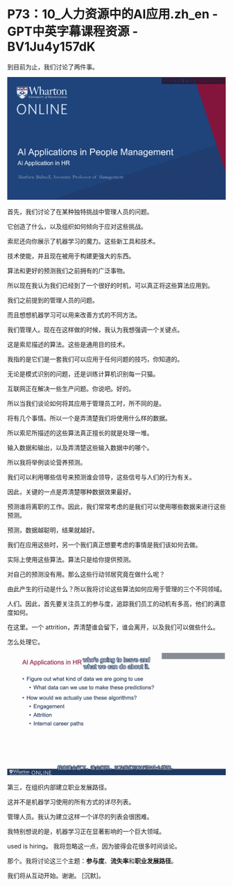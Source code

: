 # P73：10_人力资源中的AI应用.zh_en - GPT中英字幕课程资源 - BV1Ju4y157dK

到目前为止，我们讨论了两件事。

![](img/6614ee4190166d8ff917d235280a1c4f_1.png)

首先，我们讨论了在某种独特挑战中管理人员的问题。

它创造了什么，以及组织如何倾向于应对这些挑战。

索尼还向你展示了机器学习的魔力。这些新工具和技术。

技术使能，并且现在被用于构建更强大的东西。

算法和更好的预测我们之前拥有的广泛事物。

所以现在我认为我们已经到了一个很好的时机，可以真正将这些算法应用到。

我们之前提到的管理人员的问题。

而且想想机器学习可以用来改善方式的不同方法。

我们管理人。现在在这样做的时候，我认为我想强调一个关键点。

这是索尼描述的算法。这些是通用目的技术。

我指的是它们是一套我们可以应用于任何问题的技巧，你知道的。

无论是模式识别的问题，还是训练计算机识别每一只猫。

互联网正在解决一些生产问题。你说吧。好的。

所以当我们谈论如何将其应用于管理员工时，所不同的是。

将有几个事情。所以一个是弄清楚我们将使用什么样的数据。

所以索尼所描述的这些算法真正擅长的就是处理一堆。

输入数据和输出，以及弄清楚这些输入数据中的哪个。

所以我将举例谈论营养预测。

我们可以利用哪些信号来预测谁会领导，这些信号与人们的行为有关。

因此，关键的一点是弄清楚哪种数据效果最好。

预测谁将离职的工作。因此，我们常常考虑的是我们可以使用哪些数据来进行这些预测。

预测，数据越聪明，结果就越好。

我们在应用这些时，另一个我们真正想要考虑的事情是我们该如何去做。

实际上使用这些算法。算法只是给你提供预测。

对自己的预测没有用。那么这些行动邻居究竟在做什么呢？

由此产生的行动是什么？所以我将讨论这些算法如何应用于管理的三个不同领域。

人们。因此，首先要关注员工的参与度，追踪我们员工的动机有多高，他们的满意度如何。

在这里。一个 attrition，弄清楚谁会留下，谁会离开，以及我们可以做些什么。

怎么处理它。

![](img/6614ee4190166d8ff917d235280a1c4f_3.png)

第三，在组织内部建立职业发展路径。

这并不是机器学习使用的所有方式的详尽列表。

管理人员。我认为建立这样一个详尽的列表会很困难。

我特别想说的是，机器学习正在显著影响的一个巨大领域。

used is hiring。 我将忽略这一点，因为彼得会花很多时间谈论。

那个。我将讨论这三个主题：**参与度**、**流失率**和**职业发展路径**。

我们将从互动开始。谢谢。 [沉默]。
